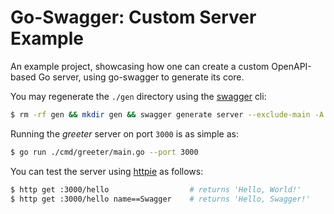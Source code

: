 # Go-Swagger: Custom Server Example

An example project, showcasing how one can create a custom OpenAPI-based Go server,
using go-swagger to generate its core.

You may regenerate the `./gen` directory using the [swagger][] cli:

```bash
$ rm -rf gen && mkdir gen && swagger generate server --exclude-main -A greeter -t gen -f ./swagger/swagger.yml
```

Running the _greeter_ server on port `3000` is as simple as:

```bash
$ go run ./cmd/greeter/main.go --port 3000
```

You can test the server using [httpie][] as follows:

```bash
$ http get :3000/hello                  # returns 'Hello, World!'
$ http get :3000/hello name==Swagger    # returns 'Hello, Swagger!'
```

[swagger]: https://github.com/go-swagger/go-swagger
[httpie]:https://httpie.org
